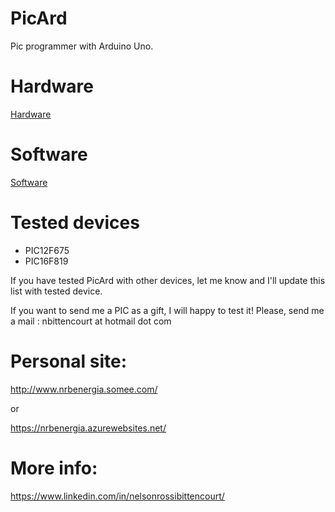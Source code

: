 # PicArd
Pic programmer with Arduino Uno.

# Hardware

[Hardware](https://github.com/NelsonBittencourt/PicArd/tree/main/hardware)

# Software

[Software](https://github.com/NelsonBittencourt/PicArd/tree/main/software)

# Tested devices
+ PIC12F675
+ PIC16F819

If you have tested PicArd with other devices, let me know and I'll update this list with tested device.

If you want to send me a PIC as a gift, I will happy to test it! Please, send me a mail : nbittencourt at hotmail dot com


# Personal site:
http://www.nrbenergia.somee.com/  

or

https://nrbenergia.azurewebsites.net/

# More info:
https://www.linkedin.com/in/nelsonrossibittencourt/
